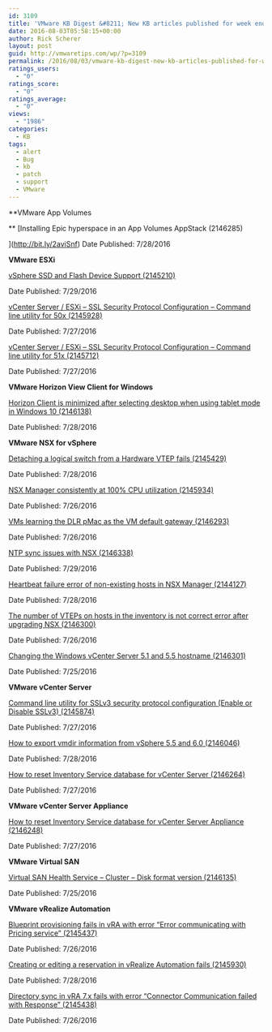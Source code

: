 ```yaml
---
id: 3109
title: 'VMware KB Digest &#8211; New KB articles published for week ending 07/30/16'
date: 2016-08-03T05:58:15+00:00
author: Rick Scherer
layout: post
guid: http://vmwaretips.com/wp/?p=3109
permalink: /2016/08/03/vmware-kb-digest-new-kb-articles-published-for-week-ending-073016/
ratings_users:
  - "0"
ratings_score:
  - "0"
ratings_average:
  - "0"
views:
  - "1986"
categories:
  - KB
tags:
  - alert
  - Bug
  - kb
  - patch
  - support
  - VMware
---
```

**VMware App Volumes
  
** [Installing Epic hyperspace in an App Volumes AppStack (2146285)
  
](http://bit.ly/2aviSnf) Date Published: 7/28/2016

**VMware ESXi**
  
[vSphere SSD and Flash Device Support (2145210)](http://bit.ly/2auezFp)
  
Date Published: 7/29/2016
  
[vCenter Server / ESXi – SSL Security Protocol Configuration – Command line utility for 50x (2145928)](http://bit.ly/2avj7yp)
  
Date Published: 7/27/2016
  
[vCenter Server / ESXi – SSL Security Protocol Configuration – Command line utility for 51x (2145712)](http://bit.ly/2aufAx5)
  
Date Published: 7/27/2016

**VMware Horizon View Client for Windows** 
  
[Horizon Client is minimized after selecting desktop when using tablet mode in Windows 10 (2146138)](http://bit.ly/2aviFQN)
  
Date Published: 7/28/2016

**VMware NSX for vSphere**
  
[Detaching a logical switch from a Hardware VTEP fails (2145429)](http://bit.ly/2aufmGq)
  
Date Published: 7/28/2016
  
[NSX Manager consistently at 100% CPU utilization (2145934)](http://bit.ly/2avjbhI)
  
Date Published: 7/26/2016
  
[VMs learning the DLR pMac as the VM default gateway (2146293)](http://bit.ly/2auf0iV)
  
Date Published: 7/26/2016
  
[NTP sync issues with NSX (2146338)](http://bit.ly/2aviJQC)
  
Date Published: 7/29/2016
  
[Heartbeat failure error of non-existing hosts in NSX Manager (2144127)](http://bit.ly/2aufkOG)
  
Date Published: 7/28/2016
  
[The number of VTEPs on hosts in the inventory is not correct error after upgrading NSX (2146300)](http://bit.ly/2avj8T4)
  
Date Published: 7/26/2016
  
[Changing the Windows vCenter Server 5.1 and 5.5 hostname (2146301)](http://bit.ly/2aueYaP)
  
Date Published: 7/25/2016

<!--more-->

**VMware vCenter Server** 
  
[Command line utility for SSLv3 security protocol configuration (Enable or Disable SSLv3) (2145874)](http://bit.ly/2aviXap)
  
Date Published: 7/27/2016
  
[How to export vmdir information from vSphere 5.5 and 6.0 (2146046)](http://bit.ly/2auh4Hu)
  
Date Published: 7/28/2016
  
[How to reset Inventory Service database for vCenter Server (2146264)](http://bit.ly/2aviqVZ)
  
Date Published: 7/27/2016

**VMware vCenter Server Appliance**
  
[How to reset Inventory Service database for vCenter Server Appliance (2146248)](http://bit.ly/2auexx2)
  
Date Published: 7/27/2016

**VMware Virtual SAN** 
  
[Virtual SAN Health Service – Cluster – Disk format version (2146135)](http://bit.ly/2avjhGd)
  
Date Published: 7/25/2016

**VMware vRealize Automation**
  
[Blueprint provisioning fails in vRA with error “Error communicating with Pricing service” (2145437)](http://bit.ly/2aueW2J)
  
Date Published: 7/26/2016
  
[Creating or editing a reservation in vRealize Automation fails (2145930)](http://bit.ly/2aviq8v)
  
Date Published: 7/28/2016
  
[Directory sync in vRA 7.x fails with error “Connector Communication failed with Response” (2145438)](http://bit.ly/2aueNMy)
  
Date Published: 7/26/2016
